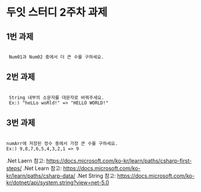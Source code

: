 # 두잇 스터디 2주차 과제



## 1번 과제

```

 Num01과 Num02 중에서 더 큰 수를 구하세요.

```


## 2번 과제


```

 String 내부의 소문자를 대문자로 바꿔주세요.
 Ex:) "heLLo woRld!" => "HELLO WORLD!"

```

## 3번 과제

```

numArr에 저장된 정수 중에서 가장 큰 수를 구하세요.
Ex:) 9,8,7,6,5,4,3,2,1 => 9

```

.Net Laern 참고: https://docs.microsoft.com/ko-kr/learn/paths/csharp-first-steps/
.Net Learn 참고: https://docs.microsoft.com/ko-kr/learn/paths/csharp-data/
.Net String 참고: https://docs.microsoft.com/ko-kr/dotnet/api/system.string?view=net-5.0
